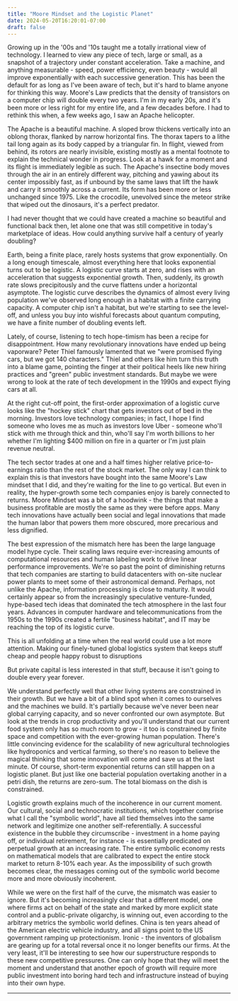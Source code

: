 ```yaml
---
title: "Moore Mindset and the Logistic Planet"
date: 2024-05-20T16:20:01-07:00
draft: false
---
```


Growing up in the '00s and '10s taught me a totally irrational view of technology. I learned to view any piece of tech, large or small, as a snapshot of a trajectory under constant acceleration. Take a machine, and anything measurable - speed, power efficiency, even beauty - would all improve exponentially with each successive generation. This has been the default for as long as I've been aware of tech, but it's hard to blame anyone for thinking this way. Moore's Law predicts that the density of transistors on a computer chip will double every two years. I'm in my early 20s, and it's been more or less right for my entire life, and a few decades before. I had to rethink this when, a few weeks ago, I saw an Apache helicopter. 

The Apache is a beautiful machine. A sloped brow thickens vertically into an oblong thorax, flanked by narrow horizontal fins. The thorax tapers to a lithe tail long again as its body capped by a triangular fin. In flight, viewed from behind, its rotors are nearly invisible, existing mostly as a mental footnote to explain the technical wonder in progress. Look at a hawk for a moment and its flight is immediately legible as such. The Apache's insectine body moves through the air in an entirely different way, pitching and yawing about its center impossibly fast, as if unbound by the same laws that lift the hawk and carry it smoothly across a current. Its form has been more or less unchanged since 1975. Like the crocodile, unevolved since the meteor strike that wiped out the dinosaurs, it's a perfect predator. 

I had never thought that we could have created a machine so beautiful and functional back then, let alone one that was still competitive in today's marketplace of ideas. How could anything survive half a century of yearly doubling?

Earth, being a finite place, rarely hosts systems that grow exponentially. On a long enough timescale, almost everything here that looks exponential turns out to be logistic. A logistic curve starts at zero, and rises with an acceleration that suggests exponential growth. Then, suddenly, its growth rate slows precipitously and the curve flattens under a horizontal asymptote. The logistic curve describes the dynamics of almost every living population we've observed long enough in a habitat with a finite carrying capacity. A computer chip isn't a habitat, but we're starting to see the level-off, and unless you buy into wishful forecasts about quantum computing, we have a finite number of doubling events left. 

Lately, of course, listening to tech hope-timism has been a recipe for disappointment. How many revolutionary innovations have ended up being vaporware? Peter Thiel famously lamented that we "were promised flying cars, but we got 140 characters." Thiel and others like him turn this truth into a blame game, pointing the finger at their political heels like new hiring practices and "green" public investment standards. But maybe we were wrong to look at the rate of tech development in the 1990s and expect flying cars at all. 

At the right cut-off point, the first-order approximation of a logistic curve looks like the "hockey stick" chart that gets investors out of bed in the morning. Investors love technology companies; in fact, I hope I find someone who loves me as much as investors love Uber - someone who'll stick with me through thick and thin, who'll say I'm worth billions to her whether I'm lighting $400 million on fire in a quarter or I'm just plain revenue neutral. 

The tech sector trades at one and a half times higher relative price-to-earnings ratio than the rest of the stock market. The only way I can think to explain this is that investors have bought into the same Moore's Law mindset that I did, and they're waiting for the line to go vertical. But even in reality, the hyper-growth some tech companies enjoy is barely connected to returns. Moore Mindset was a bit of a hoodwink - the things that make a business profitable are mostly the same as they were before apps. Many tech innovations have actually been social and legal innovations that made the human labor that powers them more obscured, more precarious and less dignified.

The best expression of the mismatch here has been the large language model hype cycle. Their scaling laws require ever-increasing amounts of computational resources and human labeling work to drive linear performance improvements. We're so past the point of diminishing returns that tech companies are starting to build datacenters with on-site nuclear power plants to meet some of their astronomical demand. Perhaps, not unlike the Apache, information processing is close to maturity. It would certainly appear so from the increasingly speculative venture-funded, hype-based tech ideas that dominated the tech atmosphere in the last four years. Advances in computer hardware and telecommunications from the 1950s to the 1990s created a fertile "business habitat", and IT may be reaching the top of its logistic curve. 

This is all unfolding at a time when the real world could use a lot more attention. Making our finely-tuned global logistics system that keeps stuff cheap and people happy robust to disruptions  

But private capital is less interested in that stuff, because it isn't going to double every year forever. 



We understand perfectly well that other living systems are constrained in their growth. But we have a bit of a blind spot when it comes to ourselves and the machines we build. It's partially because we've never been near global carrying capacity, and so never confronted our own asymptote. But look at the trends in crop productivity and you'll understand that our current food system only has so much room to grow - it too is constrained by finite space and competition with the ever-growing human population. There's little convincing evidence for the scalability of new agricultural technologies like hydroponics and vertical farming, so there's no reason to believe the magical thinking that some innovation will come and save us at the last minute. Of course, short-term exponential returns can still happen on a logistic planet. But just like one bacterial population overtaking another in a petri dish, the returns are zero-sum. The total biomass on the dish is constrained.

Logistic growth explains much of the incoherence in our current moment. Our cultural, social and technocratic institutions, which together comprise what I call the "symbolic world", have all tied themselves into the same network and legitimize one another self-referentially. A successful existence in the bubble they circumscribe - investment in a home paying off, or individual retirement, for instance - is essentially predicated on perpetual growth at an increasing rate. The entire symbolic economy rests on mathematical models that are calibrated to expect the entire stock market to return 8-10% each year. As the impossibility of such growth becomes clear, the messages coming out of the symbolic world become more and more obviously incoherent.  

While we were on the first half of the curve, the mismatch was easier to ignore. But it's becoming increasingly clear that a different model, one where firms act on behalf of the state and marked by more explicit state control and a public-private oligarchy, is winning out, even according to the arbitrary metrics the symbolic world defines. China is ten years ahead of the American electric vehicle industry, and all signs point to the US government ramping up protectionism. Ironic - the inventors of globalism are gearing up for a total reversal once it no longer benefits our firms. At the very least, it'll be interesting to see how our superstructure responds to these new competitive pressures. One can only hope that they will meet the moment and understand that another epoch of growth will require more public investment into boring hard tech and infrastructure instead of buying into their own hype. 

-------


